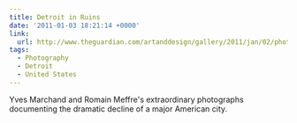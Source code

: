 ```yaml
---
title: Detroit in Ruins
date: '2011-01-03 18:21:14 +0000'
link: 
  url: http://www.theguardian.com/artanddesign/gallery/2011/jan/02/photography-detroit
tags:
  - Photography
  - Detroit
  - United States
---
```

Yves Marchand and Romain Meffre's extraordinary photographs documenting the dramatic decline of a major American city.
